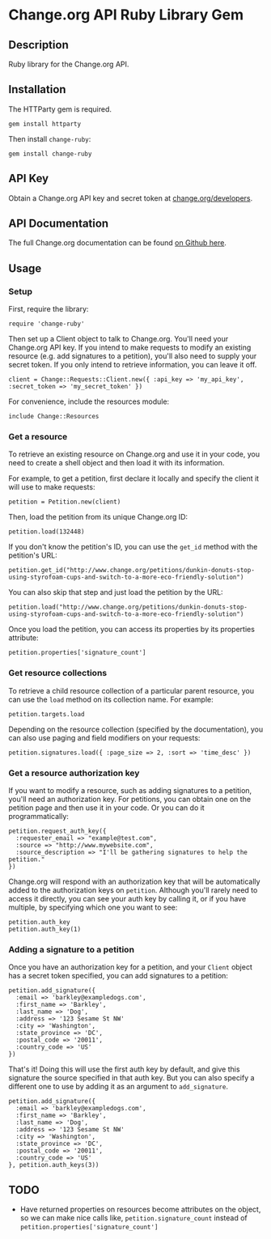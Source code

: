 # Change.org API Ruby Library Gem

## Description
Ruby library for the Change.org API.

## Installation

The HTTParty gem is required.

    gem install httparty

Then install `change-ruby`:

    gem install change-ruby

## API Key

Obtain a Change.org API key and secret token at [change.org/developers](http://www.change.org/developers).

## API Documentation

The full Change.org documentation can be found [on Github here](https://github.com/change/api_docs).

## Usage

### Setup

First, require the library:

    require 'change-ruby'

Then set up a Client object to talk to Change.org. You'll need your Change.org
API key. If you intend to make requests to modify an existing resource (e.g. add
signatures to a petition), you'll also need to supply your secret token. If you
only intend to retrieve information, you can leave it off.

    client = Change::Requests::Client.new({ :api_key => 'my_api_key', :secret_token => 'my_secret_token' })

For convenience, include the resources module:

    include Change::Resources

### Get a resource

To retrieve an existing resource on Change.org and use it in your code, you need
to create a shell object and then load it with its information.

For example, to get a petition, first declare it locally and specify the client
it will use to make requests:

    petition = Petition.new(client)

Then, load the petition from its unique Change.org ID:

    petition.load(132448)

If you don't know the petition's ID, you can use the `get_id` method with the
petition's URL:

    petition.get_id("http://www.change.org/petitions/dunkin-donuts-stop-using-styrofoam-cups-and-switch-to-a-more-eco-friendly-solution")

You can also skip that step and just load the petition by the URL:

    petition.load("http://www.change.org/petitions/dunkin-donuts-stop-using-styrofoam-cups-and-switch-to-a-more-eco-friendly-solution")

Once you load the petition, you can access its properties by its properties
attribute:

    petition.properties['signature_count']

### Get resource collections

To retrieve a child resource collection of a particular parent resource, you can
use the `load` method on its collection name. For example:

    petition.targets.load

Depending on the resource collection (specified by the documentation), you can
also use paging and field modifiers on your requests:

    petition.signatures.load({ :page_size => 2, :sort => 'time_desc' })

### Get a resource authorization key

If you want to modify a resource, such as adding signatures to a petition,
you'll need an authorization key. For petitions, you can obtain one on the
petition page and then use it in your code. Or you can do it programmatically:

    petition.request_auth_key({
      :requester_email => "example@test.com",
      :source => "http://www.mywebsite.com",
      :source_description => "I'll be gathering signatures to help the petition."
    })

Change.org will respond with an authorization key that will be automatically
added to the authorization keys on `petition`. Although you'll rarely need to
access it directly, you can see your auth key by calling it, or if you have
multiple, by specifying which one you want to see:

    petition.auth_key
    petition.auth_key(1)

### Adding a signature to a petition

Once you have an authorization key for a petition, and your `Client` object has
a secret token specified, you can add signatures to a petition:

    petition.add_signature({
      :email => 'barkley@exampledogs.com',
      :first_name => 'Barkley',
      :last_name => 'Dog',
      :address => '123 Sesame St NW'
      :city => 'Washington',
      :state_province => 'DC',
      :postal_code => '20011',
      :country_code => 'US'
    })

That's it! Doing this will use the first auth key by default, and give this
signature the source specified in that auth key. But you can also specify a
different one to use by adding it as an argument to `add_signature`.

    petition.add_signature({
      :email => 'barkley@exampledogs.com',
      :first_name => 'Barkley',
      :last_name => 'Dog',
      :address => '123 Sesame St NW'
      :city => 'Washington',
      :state_province => 'DC',
      :postal_code => '20011',
      :country_code => 'US'
    }, petition.auth_keys(3))

## TODO

- Have returned properties on resources become attributes on the object, so we can make nice calls like, `petition.signature_count` instead of `petition.properties['signature_count']`
